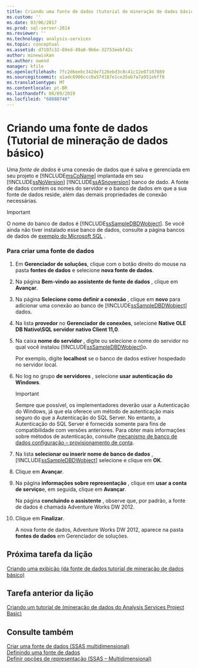 ```yaml
---
title: Criando uma fonte de dados (tutorial de mineração de dados básico) | Microsoft Docs
ms.custom: ''
ms.date: 03/06/2017
ms.prod: sql-server-2014
ms.reviewer: ''
ms.technology: analysis-services
ms.topic: conceptual
ms.assetid: d7107c32-69ed-49a8-9b6e-32753eebf42c
author: minewiskan
ms.author: owend
manager: kfile
ms.openlocfilehash: 7fc2d6eebc342de7126ebd3c8c41c12e07107089
ms.sourcegitcommit: a1adc6906ccc0a57d187e1ce35ab7a7a951ebff8
ms.translationtype: MT
ms.contentlocale: pt-BR
ms.lasthandoff: 08/09/2019
ms.locfileid: "68888748"
---
```

# <a name="creating-a-data-source-basic-data-mining-tutorial"></a>Criando uma fonte de dados (Tutorial de mineração de dados básico)
  Uma *fonte de dados* é uma conexão de dados que é salva e gerenciada em seu projeto e [!INCLUDE[msCoName](../includes/msconame-md.md)] implantada em seu [!INCLUDE[ssNoVersion](../includes/ssnoversion-md.md)] [!INCLUDE[ssASnoversion](../includes/ssasnoversion-md.md)] banco de dado. A fonte de dados contém os nomes do servidor e o banco de dados em que a sua fonte de dados reside, além das demais propriedades de conexão necessárias.  
  
> [!IMPORTANT]  
>  O nome do banco de dados é [!INCLUDE[ssSampleDBDWobject](../includes/sssampledbdwobject-md.md)]. Se você ainda não tiver instalado esse banco de dados, consulte a página bancos de dados de [exemplo do Microsoft SQL](https://go.microsoft.com/fwlink/?LinkId=88417) .  
  
### <a name="to-create-a-data-source"></a>Para criar uma fonte de dados  
  
1.  Em **Gerenciador de soluções**, clique com o botão direito do mouse na pasta **fontes de dados** e selecione **nova fonte de dados**.  
  
2.  Na página **Bem-vindo ao assistente de fonte de dados** , clique em **Avançar**.  
  
3.  Na página **Selecione como definir a conexão** , clique em **novo** para adicionar uma conexão ao banco de [!INCLUDE[ssSampleDBDWobject](../includes/sssampledbdwobject-md.md)] dados.  
  
4.  Na lista **provedor** no **Gerenciador de conexões**, selecione **Native OLE DB Nativo\SQL servidor nativo Client 11,0**.  
  
5.  Na caixa **nome do servidor** , digite ou selecione o nome do servidor no qual você instalou [!INCLUDE[ssSampleDBDWobject](../includes/sssampledbdwobject-md.md)]o.  
  
     Por exemplo, digite **localhost** se o banco de dados estiver hospedado no servidor local.  
  
6.  No log no grupo **de servidores** , selecione **usar autenticação do Windows**.  
  
    > [!IMPORTANT]  
    >  Sempre que possível, os implementadores deverão usar a Autenticação do Windows, já que ela oferece um método de autenticação mais seguro do que a Autenticação do SQL Server. No entanto, a Autenticação do SQL Server é fornecida somente para fins de compatibilidade com versões anteriores. Para obter mais informações sobre métodos de autenticação, consulte [mecanismo de banco de dados configuração – provisionamento de conta](../../2014/sql-server/install/database-engine-configuration-account-provisioning.md).  
  
7.  Na lista **selecionar ou inserir nome de banco de dados** , [!INCLUDE[ssSampleDBDWobject](../includes/sssampledbdwobject-md.md)] selecione e clique em **OK**.  
  
8.  Clique em **Avançar**.  
  
9. Na página **informações sobre representação** , clique em **usar a conta de serviço**e, em seguida, clique em **Avançar**.  
  
     Na página **concluindo o assistente** , observe que, por padrão, a fonte de dados é chamada Adventure Works DW 2012.  
  
10. Clique em **Finalizar**.  
  
     A nova fonte de dados, Adventure Works DW 2012, aparece na pasta **fontes de dados** em Gerenciador de soluções.  
  
## <a name="next-task-in-lesson"></a>Próxima tarefa da lição  
 [Criando uma exibição &#40;da fonte de dados tutorial de mineração de dados básico&#41;](../../2014/tutorials/creating-a-data-source-view-basic-data-mining-tutorial.md)  
  
## <a name="previous-task-in-lesson"></a>Tarefa anterior da lição  
 [Criando um tutorial de &#40;mineração de dados do Analysis Services Project Basic&#41;](../../2014/tutorials/creating-an-analysis-services-project-basic-data-mining-tutorial.md)  
  
## <a name="see-also"></a>Consulte também  
 [Criar uma fonte de dados &#40;SSAS multidimensional&#41;](https://docs.microsoft.com/analysis-services/multidimensional-models/create-a-data-source-ssas-multidimensional)   
 [Definindo uma fonte de dados](https://docs.microsoft.com/analysis-services/lesson-1-2-defining-a-data-source)   
 [Definir opções de representação &#40;SSAS – Multidimensional&#41;](https://docs.microsoft.com/analysis-services/multidimensional-models/set-impersonation-options-ssas-multidimensional)  
  
  
